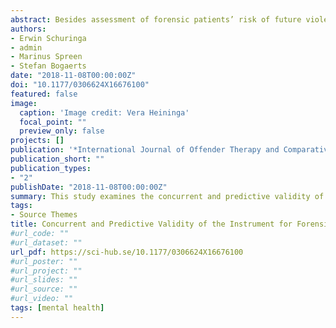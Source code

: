 ```yaml
---
abstract: Besides assessment of forensic patients’ risk of future violence and criminogenic needs, knowledge on their responsivity to treatment is equally important. However, instruments currently used for risk assessment are not sensitive enough for treatment evaluation. Therefore, the Instrument for Forensic Treatment Evaluation (IFTE) was developed. The IFTE is a treatment evaluation tool, which uses the dynamic risk items of the Dutch risk assessment tool, the HKT-R (Historical, Clinical, Future–Revised). The IFTE has an extended answering scale, which makes it more sensitive for measuring change and enables clinicians to monitor patients’ responsivity to treatment closely. This study examines the concurrent and predictive validity of the IFTE. We found moderate to strong correlations between IFTE items and HKT-30 items (the HKT-30 is the predecessor of the HKT-R), with work and therapy attendance, and positive drug tests. In addition, we found moderate to modest correlations between some IFTE items and work and therapy attendance in a 6-month follow-up period and modest to high discriminative power for some IFTE items for violence and drug use 6 months after the measurement. Given its good reliability and validity properties, and comprehensive but short-term nature, implementation of the IFTE in forensic practice likely improves individual treatment of forensic psychiatric patients and has high potential for risk management purposes.
authors:
- Erwin Schuringa
- admin
- Marinus Spreen
- Stefan Bogaerts
date: "2018-11-08T00:00:00Z"
doi: "10.1177/0306624X16676100"
featured: false
image:
  caption: 'Image credit: Vera Heininga'
  focal_point: ""
  preview_only: false
projects: []
publication: '*International Journal of Offender Therapy and Comparative Criminology*'
publication_short: ""
publication_types:
- "2"
publishDate: "2018-11-08T00:00:00Z"
summary: This study examines the concurrent and predictive validity of the IFTE. We found moderate to strong correlations between IFTE items and HKT-30 items (the HKT-30 is the predecessor of the HKT-R), with work and therapy attendance, and positive drug tests.
tags:
- Source Themes
title: Concurrent and Predictive Validity of the Instrument for Forensic Treatment Evaluation
#url_code: ""
#url_dataset: ""
url_pdf: https://sci-hub.se/10.1177/0306624X16676100
#url_poster: ""
#url_project: ""
#url_slides: ""
#url_source: ""
#url_video: ""
tags: [mental health]
---
```

